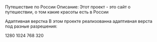 Путешествие по России
Описание:
Этот проект - это сайт о путешествии, о том какие красоты есть в России

Адаптивная верстка
В этом проекте реализованна адаптивная верста под разные разрешения:

1280
1024
768
320
